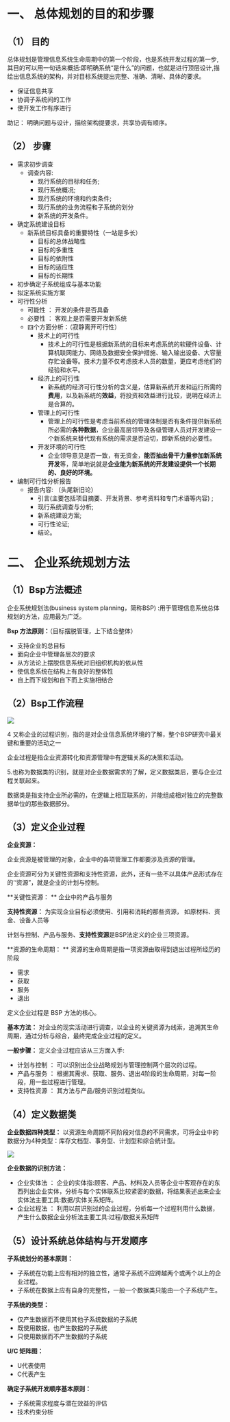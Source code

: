 # 一、 总体规划的目的和步骤

## （1） 目的

总体规划是管理信息系统生命周期中的第一个阶段，也是系统开发过程的第一步,其目的可以用一句话来概括:即明确系统“是什么”的问题，也就是进行顶层设计,描绘出信息系统的架构，并对目标系统提出完整、准确、清晰、具体的要求。

- 保证信息共享
- 协调子系统间的工作
- 使开发工作有序进行

助记： 明确问题与设计，描绘架构提要求，共享协调有顺序。

## （2） 步骤

- 需求初步调查
  - 调查内容:
    - 现行系统的目标和任务;
    - 现行系统概况;
    - 现行系统的环境和约束条件;
    - 现行系统的业务流程和子系统的划分
    - 新系统的开发条件。
- 确定系统建设目标
  - 新系统目标具备的重要特性（一站是多长）
    - 目标的总体战略性
    - 目标的多重性
    - 目标的依附性
    - 目标的适应性
    - 目标的长期性
- 初步确定子系统组成与基本功能
- 拟定系统实施方案
- 可行性分析
  - 可能性 ： 开发的条件是否具备
  - 必要性 ： 客观上是否需要开发新系统
  - 四个方面分析：（寂静离开可行性）
    - 技术上的可行性
      - 技术上的可行性是根据新系统的目标来考虑系统的软硬件设备、计算机联网能力、网络及数据安全保护措施、输入输出设备、大容量存贮设备等。技术力量不仅考虑技术人员的数量，更应考虑他们的经验和水平。
    - 经济上的可行性
      - 新系统的经济可行性分析的含义是，估算新系统开发和运行所需的**费用**，以及新系统的**效益**，将投资和效益进行比较，说明在经济上是合算的。
    - 管理上的可行性
      - 管理上的可行性是考虑当前系统的管理体制是否有条件提供新系统所必需的**各种数据**，企业最高层领导及各级管理人员对开发建设一个新系统来替代现有系统的需求是否迫切，即新系统的必要性。
    - 开发环境的可行性
      - 企业领导意见是否一致，有无资金，**能否抽出骨干力量参加新系统开发**等，简单地说就是**企业能为新系统的开发建设提供一个长期的、良好的环境。**
- 编制可行性分析报告
  - 报告内容: （头尾新旧论）
    - 引言(主要包括项目摘要、开发背景、参考资料和专门术语等内容) ;
    - 现行系统调查与分析;
    - 新系统建设方案;
    - 可行性论证;
    - 结论。

# 二、 企业系统规划方法

## （1）Bsp方法概述

企业系统规划法(business system planning，简称BSP) :用于管理信息系统总体规划的方法，应用最为广泛。

**Bsp 方法原则：**（目标摆脱管理，上下结合整体）

- 支持企业的总目标
- 面向企业中管理各层次的要求
- 从方法论上摆脱信息系统对旧组织机构的依从性
- 使信息系统在结构上有良好的整体性
- 自上而下规划和自下而上实施相结合

## （2）Bsp工作流程

![](./image/12.png)

4 又称企业的过程识别，指的是对企业信息系统环境的了解，整个BSP研究中最关键和重要的活动之一

企业过程是指企业资源转化和资源管理中有逻辑关系的决策和活动。



5.也称为数据类的识别，就是对企业数据需求的了解，定义数据类后，要与企业过程关联起来。

数据类是指支持企业所必需的，在逻辑上相互联系的，并能组成相对独立的完整数据单位的那些数据部分。



## （3）定义企业过程

**企业资源：**

企业资源是被管理的对象，企业中的各项管理工作都要涉及资源的管理。

企业资源可分为关键性资源和支持性资源，此外，还有一些不以具体产品形式存在的‘‘资源”，就是企业的计划与控制。



**关键性资源： **  企业中的产品与服务

**支持性资源：**   为实现企业目标必须使用、引用和消耗的那些资源， 如原材料、资金、设备人员等



计划与控制、产品与服务、**支持性资源**是BSP法定义的企业三项资源。



**资源的生命周期： ** 资源的生命周期是指一项资源由取得到退出过程所经历的阶段

- 需求
- 获取
- 服务
- 退出



定义企业过程是 BSP 方法的核心。



**基本方法：**  对企业的现实活动进行调查，以企业的关键资源为线索，追溯其生命周期，通过分析与综合，最终完成企业过程的定义。



**一般步骤：**  定义企业过程应该从三方面入手:

- 计划与控制 ： 可以识别出企业战略规划与管理控制两个层次的过程。
- 产品与服务 ： 根据其需求、获取、服务、退出4阶段的生命周期，对每一阶段，用一些过程进行管理。
- 支持性资源 ： 其方法与产品/服务识别过程类似。



## （4）定义数据类

**企业数据四种类型：** 以资源生命周期不同阶段对信息的不同需求，可将企业中的数据分为4种类型：库存文档型、事务型、计划型和综合统计型。

![](./image/13.png)

**企业数据的识别方法：**

- 企业实体法 ： 企业的实体指:顾客、产品、材料及人员等企业中客观存在的东西列出企业实体，分析与每个实体联系比较紧密的数据，将结果表述出来企业实体法主要工具:数据/实体关系矩阵。
- 企业过程法 ： 利用以前识别过的企业过程，分析每一个过程利用什么数据，产生什么数据企业分析法主要工具:过程/数据关系矩阵

## （5）设计系统总体结构与开发顺序

**子系统划分的基本原则：**

- 子系统在功能上应有相对的独立性，通常子系统不应跨越两个或两个以上的企业过程。
- 子系统在数据上应有自身的完整性，一般一个数据类只能由一个子系统产生。

**子系统的类型：**

- 仅产生数据而不使用其他子系统数据的子系统
- 既使用数据，也产生数据的子系统
- 只使用数据而不产生数据的子系统

**U/C 矩阵图：**

- U代表使用
- C代表产生

**确定子系统开发顺序基本原则：**

- 子系统需求程度与潜在效益的评估
- 技术约束分析